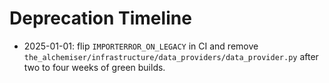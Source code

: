 # Deprecation Timeline

- 2025-01-01: flip `IMPORTERROR_ON_LEGACY` in CI and remove
  `the_alchemiser/infrastructure/data_providers/data_provider.py` after
  two to four weeks of green builds.
